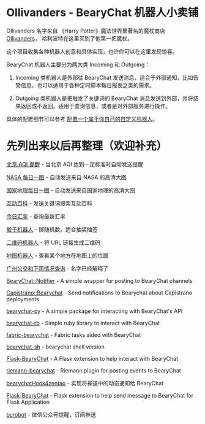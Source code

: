 Ollivanders - BearyChat 机器人小卖铺
==================================

Ollivanders 名字来自 《Harry Potter》魔法世界里著名的魔杖商店 [Ollivanders](http://harrypotter.wikia.com/wiki/Ollivanders)， 哈利波特在这里买到了他第一把魔杖。

这个项目收集各种机器人创意和具体实现，也许你可以在这里发现惊喜。

BearyChat 机器人主要分为两大类 Incoming 和 Outgoing：

1. Incoming 类机器人是外部往 BearyChat 发送消息，适合于外部通知，比如告警信息，也可以适用于各种定时脚本每日报表之类的需求。

2. Outgoing 类机器人是把触发了关键词的 BearyChat 消息发送到外部，并将结果返回或不返回。适用于查询信息，或者是对外部服务进行操作。

具体的配置细节可以参考 [配置一个属于你自己的自定义机器人](http://bearyinnovative.com/incoming-and-outgoing/)。

先列出来以后再整理（欢迎补充）
==================================

[北京 AQI 提醒]() - 当北京 AQI 达到一定标准时自动发送提醒

[NASA 每日一图]() - 自动发送来自 NASA 的高清大图

[国家地理每日一图]() - 自动发送来自国家地理的高清大图

[互动百科]() - 发送关键词搜索互动百科

[今日汇率]() - 查询最新汇率

[骰子机器人]() - 掷随机数，适合抽奖抽签

[二维码机器人]() - 将 URL 链接生成二维码

[地图机器人]() - 查看某个地方在地图上的位置

[广州公交和下雨情况查询](https://github.com/vtmer/bearychat) - 名字已经解释了

[BearyChat::Notifier](https://github.com/villins/bearychat-notifier) - A simple wrapper for posting to BearyChat channels

[Capistrano::Bearychat](https://github.com/kaichen/capistrano-bearychat) - Send notifications to Bearychat about Capistrano deployments

[bearychat-py](https://github.com/bcho/bearychat-py) - A simple package for interacting with BearyChat's API

[bearychat-rb](https://github.com/pokka/bearychat-rb) - Simple ruby library to interact with BearyChat

[fabric-bearychat](https://github.com/bcho/fabric-bearychat) - Fabric tasks aided with BearyChat

[bearychat-sh](https://github.com/hdcola/bearychat-sh) - bearychat shell version

[Flask-BearyChat](https://github.com/shonenada/flask-bearychat) - A Flask extension to help interact with BearyChat

[riemann-bearychat](https://github.com/ylgrgyq/riemann-bearychat) - Riemann plugin for posting events to BearyChat

[bearychatHook4zentao](https://github.com/web3d/bearychatHook4zentao) - 实现将禅道中的动态通知给 BearyChat

[Flask-BearyChat](https://github.com/xingkaixin/Flask-BearyChat) - Flask extension to help send message to BearyChat for Flask Application

[bcrobot](https://github.com/matrixorz/bcrobot) - 微信公众号提醒，订阅推送
